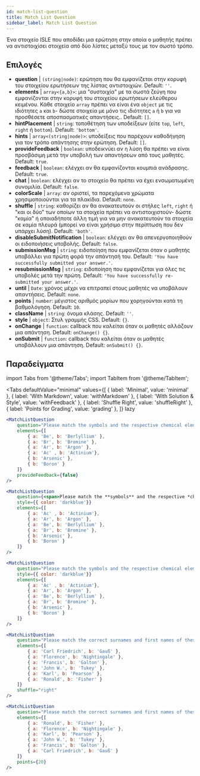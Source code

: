 ```yaml
---
id: match-list-question 
title: Match List Question
sidebar_label: Match List Question
---
```


Ένα στοιχείο ISLE που αποδίδει μια ερώτηση στην οποία ο μαθητής πρέπει να αντιστοιχίσει στοιχεία από δύο λίστες μεταξύ τους με τον σωστό τρόπο.

## Επιλογές

* __question__ | `(string|node)`: ερώτηση που θα εμφανίζεται στην κορυφή του στοιχείου ερωτήσεων της λίστας αντιστοιχιών. Default: `''`.
* __elements__ | `array<{a,b}>`: μια "συστοιχία" με τα σωστά ζεύγη που εμφανίζονται στην κορυφή του στοιχείου ερωτήσεων ελεύθερου κειμένου. Κάθε στοιχείο `array` πρέπει να είναι ένα `object` με τις ιδιότητες `a` και `b`- δώστε στοιχεία με μόνο τις ιδιότητες `a` ή `b` για να προσθέσετε αποσπασματικές απαντήσεις.. Default: `[]`.
* __hintPlacement__ | `string`: τοποθέτηση των υποδείξεων (είτε `top`, `left`, `right` ή `bottom`). Default: `'bottom'`.
* __hints__ | `array<(string|node)>`: υποδείξεις που παρέχουν καθοδήγηση για τον τρόπο απάντησης στην ερώτηση. Default: `[]`.
* __provideFeedback__ | `boolean`: υποδεικνύει αν η λύση θα πρέπει να είναι προσβάσιμη μετά την υποβολή των απαντήσεων από τους μαθητές. Default: `true`.
* __feedback__ | `boolean`: ελέγχει αν θα εμφανίζονται κουμπιά ανάδρασης. Default: `true`.
* __chat__ | `boolean`: ελέγχει αν το στοιχείο θα πρέπει να έχει ενσωματωμένη συνομιλία. Default: `false`.
* __colorScale__ | `array`: αν οριστεί, τα παρεχόμενα χρώματα χρησιμοποιούνται για τα πλακίδια. Default: `none`.
* __shuffle__ | `string`: καθορίζει αν θα ανακατευτούν οι στήλες `left`, `right` ή "και οι δύο" των οποίων τα στοιχεία πρέπει να αντιστοιχιστούν- δώστε "καμία" ή οποιαδήποτε άλλη τιμή για να μην ανακατευτούν τα στοιχεία σε καμία πλευρά (μπορεί να είναι χρήσιμο στην περίπτωση που δεν υπάρχει λύση). Default: `'both'`.
* __disableSubmitNotification__ | `boolean`: ελέγχει αν θα απενεργοποιηθούν οι ειδοποιήσεις υποβολής. Default: `false`.
* __submissionMsg__ | `string`: ειδοποίηση που εμφανίζεται όταν ο μαθητής υποβάλλει για πρώτη φορά την απάντησή του. Default: `'You have successfully submitted your answer.'`.
* __resubmissionMsg__ | `string`: ειδοποίηση που εμφανίζεται για όλες τις υποβολές μετά την πρώτη. Default: `'You have successfully re-submitted your answer.'`.
* __until__ | `Date`: χρόνος μέχρι να επιτραπεί στους μαθητές να υποβάλουν απαντήσεις. Default: `none`.
* __points__ | `number`: μέγιστος αριθμός μορίων που χορηγούνται κατά τη βαθμολόγηση. Default: `10`.
* __className__ | `string`: όνομα κλάσης. Default: `''`.
* __style__ | `object`: Στυλ γραμμής CSS. Default: `{}`.
* __onChange__ | `function`: callback που καλείται όταν οι μαθητές αλλάζουν μια απάντηση. Default: `onChange() {}`.
* __onSubmit__ | `function`: callback που καλείται όταν οι μαθητές υποβάλλουν μια απάντηση. Default: `onSubmit() {}`.


## Παραδείγματα

import Tabs from '@theme/Tabs';
import TabItem from '@theme/TabItem';

<Tabs
    defaultValue="minimal"
    values={[
        { label: 'Minimal', value: 'minimal' },
        { label: 'With Markdown', value: 'withMarkdown' },
        { label: 'With Solution & Style', value: 'withFeedback' },
        { label: 'Shuffle Right', value: 'shuffleRight' },
        { label: 'Points for Grading', value: 'grading' },
    ]}
    lazy
>

<TabItem value="minimal">

```jsx live
<MatchListQuestion
    question="Please match the symbols and the respective chemical element."
    elements={[
        { a: 'Be', b: 'Berlyllium' },
        { a: 'Br', b: 'Bromine' },
        { a: 'Ar', b: 'Argon' },
        { a: 'Ac' , b: 'Actinium'},
        { b: 'Arsenic' },
        { b: 'Boron' }
    ]}
    provideFeedback={false}
/>
```
</TabItem>

<TabItem value="withMarkdown">

```jsx live
<MatchListQuestion
    question={<span>Please match the **symbols** and the respective *chemical* element.</span>}
    style={{ color: 'darkblue'}}
    elements={[
        { a: 'Ac' , b: 'Actinium'},
        { a: 'Ar', b: 'Argon' },
        { a: 'Be', b: 'Berlyllium' },
        { a: 'Br', b: 'Bromine' },
        { b: 'Arsenic' },
        { b: 'Boron' }
    ]}
/>
```
</TabItem>

<TabItem value="withFeedback">

```jsx live
<MatchListQuestion
    question="Please match the symbols and the respective chemical element."
    style={{ color: 'darkblue'}}
    elements={[
        { a: 'Ac' , b: 'Actinium'},
        { a: 'Ar', b: 'Argon' },
        { a: 'Be', b: 'Berlyllium' },
        { a: 'Br', b: 'Bromine' },
        { b: 'Arsenic' },
        { b: 'Boron' }
    ]}
/>
```
</TabItem>

<TabItem value="shuffleRight">

```jsx live
<MatchListQuestion
    question="Please match the correct surnames and first names of these statisticians."
    elements={[
        { a: 'Carl Friedrich', b: 'Gauß' },
        { a: 'Florence', b: 'Nightingale' },
        { a: 'Francis', b: 'Galton' },
        { a: 'John W.', b: 'Tukey' },
        { a: 'Karl', b: 'Pearson' },
        { a: 'Ronald', b: 'Fisher' }
    ]}
    shuffle="right"
/>
```
</TabItem>

<TabItem value="grading">

```jsx live
<MatchListQuestion
    question="Please match the correct surnames and first names of these statisticians."
    elements={[
        { a: 'Ronald', b: 'Fisher' },
        { a: 'Florence', b: 'Nightingale' },
        { a: 'Karl', b: 'Pearson' },
        { a: 'John W.', b: 'Tukey' },
        { a: 'Francis', b: 'Galton' },
        { a: 'Carl Friedrich', b: 'Gauß' }
    ]}
    points={20}
/>
```
</TabItem>

</Tabs>
